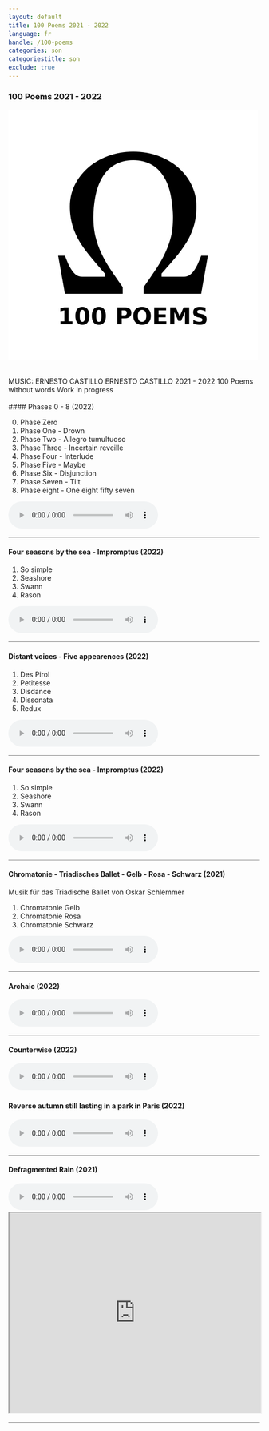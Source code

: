 ```yaml
---
layout: default
title: 100 Poems 2021 - 2022
language: fr
handle: /100-poems
categories: son
categoriestitle: son
exclude: true
---
```

### 100 Poems 2021 - 2022  
<a href="/100-poems" title="100 Poems"><a rel="lightbox" data-lightbox="example-1" href="/images/100-poems.jpg" title="100 Poems Cover"><img src="/images/100-poems.jpg" alt="100 Poems Cover" class="img-left"></a></a>
  
<br />  
MUSIC: ERNESTO CASTILLO  
ERNESTO CASTILLO 2021 - 2022  
100 Poems without words  
Work in progress  
<br style="clear:both" />
<br style="clear:both" />
#### Phases 0 - 8 (2022)

0. Phase Zero  
1. Phase One - Drown  
2. Phase Two - Allegro tumultuoso  
3. Phase Three - Incertain reveille  
4. Phase Four - Interlude  
5. Phase Five - Maybe  
6. Phase Six - Disjunction  
7. Phase Seven - Tilt  
8. Phase eight - One eight fifty seven  
  
<audio controls>
   <source src="http://docs.google.com/uc?export=open&id=152YUBAjA7D1ZxvYMevCS3AAZD7ck-7nx" type="audio/mp3">
   <p>Your browser does not support HTML5 audio :(</p>
</audio>  
  
 <hr style="height:1px;border-width:0;color:gray;background-color:gray">
  
#### Four seasons by the sea - Impromptus (2022)  

1. So simple  
2. Seashore  
3. Swann  
4. Rason  
  
<audio controls>
   <source src="http://docs.google.com/uc?export=open&id=1rNLtky_xgWF20TKE_Li3RuLLxC-bEmit" type="audio/mp3">
   <p>Your browser does not support HTML5 audio :(</p>
</audio>  
  
<hr style="height:1px;border-width:0;color:gray;background-color:gray">
  
#### Distant voices - Five appearences (2022)  

1. Des Pirol  
2. Petitesse  
3. Disdance  
4. Dissonata  
5. Redux  
  
<audio controls>
   <source src="http://docs.google.com/uc?export=open&id=1ndiUgy3R5d9oXFdPYlc_O2mn6Hz3nuKH" type="audio/mp3">
   <p>Your browser does not support HTML5 audio :(</p>
</audio>  
  
<hr style="height:1px;border-width:0;color:gray;background-color:gray">  
  
#### Four seasons by the sea - Impromptus (2022)  

1. So simple  
2. Seashore  
3. Swann  
4. Rason  
  
<audio controls>
   <source src="http://docs.google.com/uc?export=open&id=1rNLtky_xgWF20TKE_Li3RuLLxC-bEmit" type="audio/mp3">
   <p>Your browser does not support HTML5 audio :(</p>
</audio>  
  
<hr style="height:1px;border-width:0;color:gray;background-color:gray">  

#### Chromatonie - Triadisches Ballet - Gelb - Rosa - Schwarz (2021)  
  
Musik für das Triadische Ballet von Oskar Schlemmer  

1. Chromatonie Gelb  
2. Chromatonie Rosa  
3. Chromatonie Schwarz  
  
<audio controls>
   <source src="http://docs.google.com/uc?export=open&id=1V-qdAlEX-PSYUaaiKTNuJEa5F4rqHZeB" type="audio/mp3">
   <p>Your browser does not support HTML5 audio :(</p>
</audio>  
  
<hr style="height:1px;border-width:0;color:gray;background-color:gray">  
  
#### Archaic (2022)  
  
<audio controls>
   <source src="http://docs.google.com/uc?export=open&id=1dxv6Y0MgogMkU7mVM5SsfbltzHL0g6wA" type="audio/mp3">
   <p>Your browser does not support HTML5 audio :(</p>
</audio>  
  
<hr style="height:1px;border-width:0;color:gray;background-color:gray">

#### Counterwise (2022)  
  
<audio controls>
   <source src="http://docs.google.com/uc?export=open&id=1spYV6aQGqQ6i7zQ7sgeDoPde5IIHWMcm" type="audio/mp3">
   <p>Your browser does not support HTML5 audio :(</p>
</audio>  

#### Reverse autumn still lasting in a park in Paris (2022)  
  
<audio controls>
   <source src="http://docs.google.com/uc?export=open&id=1DqhO4M6lUjEj1-Jhh5wuxtRt3hGh6iZ3" type="audio/mp3">
   <p>Your browser does not support HTML5 audio :(</p>
</audio>  
  
<hr style="height:1px;border-width:0;color:gray;background-color:gray">
  
#### Defragmented Rain (2021)  
  
<audio controls>
   <source src="http://docs.google.com/uc?export=open&id=1WGqjHsYUYZzCvCfy-8fTQJzjxl8AlDWl" type="audio/mp3">
   <p>Your browser does not support HTML5 audio :(</p>
</audio>  
  
<iframe width="100%" height="400px" src="https://drive.google.com/file/d/1MaDs10YLIDWRpaF6rvQ4hzHuHCFWOjbY/preview"></iframe>  
  
<hr style="height:1px;border-width:0;color:gray;background-color:gray">
  
